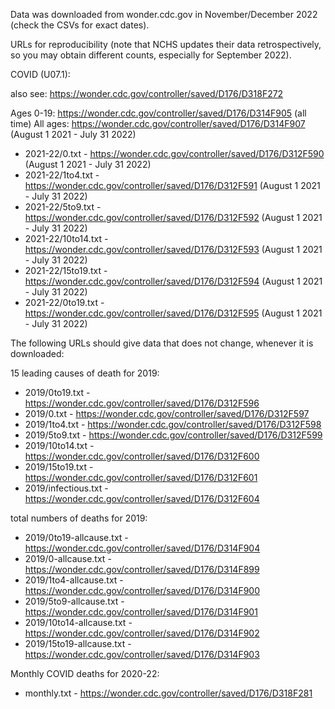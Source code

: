 Data was downloaded from wonder.cdc.gov in November/December 2022 (check the CSVs for exact dates).

URLs for reproducibility (note that NCHS updates their data retrospectively, so you may obtain different counts, especially for September 2022).

COVID (U07.1):

also see: https://wonder.cdc.gov/controller/saved/D176/D318F272

Ages 0-19: https://wonder.cdc.gov/controller/saved/D176/D314F905 (all time)
All ages: https://wonder.cdc.gov/controller/saved/D176/D314F907 (August 1 2021 - July 31 2022)
* 2021-22/0.txt - https://wonder.cdc.gov/controller/saved/D176/D312F590 (August 1 2021 - July 31 2022)
* 2021-22/1to4.txt - https://wonder.cdc.gov/controller/saved/D176/D312F591 (August 1 2021 - July 31 2022)
* 2021-22/5to9.txt - https://wonder.cdc.gov/controller/saved/D176/D312F592 (August 1 2021 - July 31 2022)
* 2021-22/10to14.txt - https://wonder.cdc.gov/controller/saved/D176/D312F593 (August 1 2021 - July 31 2022)
* 2021-22/15to19.txt - https://wonder.cdc.gov/controller/saved/D176/D312F594 (August 1 2021 - July 31 2022)
* 2021-22/0to19.txt -  https://wonder.cdc.gov/controller/saved/D176/D312F595 (August 1 2021 - July 31 2022)

The following URLs should give data that does not change, whenever it is downloaded:

15 leading causes of death for 2019:
* 2019/0to19.txt  - https://wonder.cdc.gov/controller/saved/D176/D312F596
* 2019/0.txt - https://wonder.cdc.gov/controller/saved/D176/D312F597
* 2019/1to4.txt - https://wonder.cdc.gov/controller/saved/D176/D312F598
* 2019/5to9.txt - https://wonder.cdc.gov/controller/saved/D176/D312F599
* 2019/10to14.txt - https://wonder.cdc.gov/controller/saved/D176/D312F600
* 2019/15to19.txt - https://wonder.cdc.gov/controller/saved/D176/D312F601
* 2019/infectious.txt - https://wonder.cdc.gov/controller/saved/D176/D312F604

total numbers of deaths for 2019:
* 2019/0to19-allcause.txt  - https://wonder.cdc.gov/controller/saved/D176/D314F904
* 2019/0-allcause.txt - https://wonder.cdc.gov/controller/saved/D176/D314F899
* 2019/1to4-allcause.txt - https://wonder.cdc.gov/controller/saved/D176/D314F900
* 2019/5to9-allcause.txt - https://wonder.cdc.gov/controller/saved/D176/D314F901
* 2019/10to14-allcause.txt - https://wonder.cdc.gov/controller/saved/D176/D314F902
* 2019/15to19-allcause.txt - https://wonder.cdc.gov/controller/saved/D176/D314F903

Monthly COVID deaths for 2020-22:
* monthly.txt - https://wonder.cdc.gov/controller/saved/D176/D318F281
